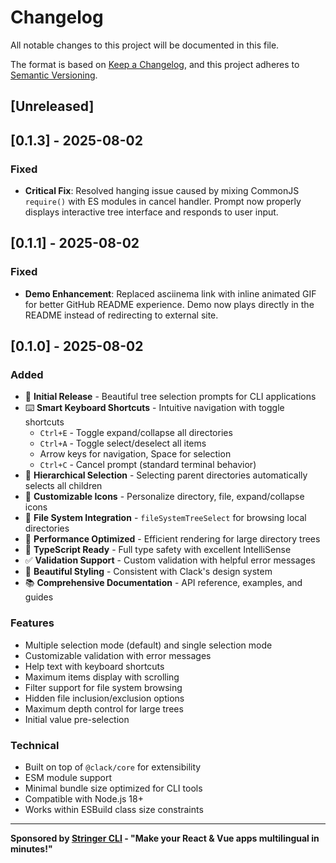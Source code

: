 # Changelog

All notable changes to this project will be documented in this file.

The format is based on [Keep a Changelog](https://keepachangelog.com/en/1.0.0/),
and this project adheres to [Semantic Versioning](https://semver.org/spec/v2.0.0.html).

## [Unreleased]

## [0.1.3] - 2025-08-02

### Fixed
- **Critical Fix**: Resolved hanging issue caused by mixing CommonJS `require()` with ES modules in cancel handler. Prompt now properly displays interactive tree interface and responds to user input.

## [0.1.1] - 2025-08-02

### Fixed
- **Demo Enhancement**: Replaced asciinema link with inline animated GIF for better GitHub README experience. Demo now plays directly in the README instead of redirecting to external site.

## [0.1.0] - 2025-08-02

### Added
- 🌳 **Initial Release** - Beautiful tree selection prompts for CLI applications
- ⌨️ **Smart Keyboard Shortcuts** - Intuitive navigation with toggle shortcuts
  - `Ctrl+E` - Toggle expand/collapse all directories
  - `Ctrl+A` - Toggle select/deselect all items  
  - Arrow keys for navigation, Space for selection
  - `Ctrl+C` - Cancel prompt (standard terminal behavior)
- 🎯 **Hierarchical Selection** - Selecting parent directories automatically selects all children
- 🎨 **Customizable Icons** - Personalize directory, file, expand/collapse icons
- 📁 **File System Integration** - `fileSystemTreeSelect` for browsing local directories
- 🚀 **Performance Optimized** - Efficient rendering for large directory trees
- 📱 **TypeScript Ready** - Full type safety with excellent IntelliSense
- ✅ **Validation Support** - Custom validation with helpful error messages
- 🎨 **Beautiful Styling** - Consistent with Clack's design system
- 📚 **Comprehensive Documentation** - API reference, examples, and guides

### Features
- Multiple selection mode (default) and single selection mode
- Customizable validation with error messages
- Help text with keyboard shortcuts
- Maximum items display with scrolling
- Filter support for file system browsing
- Hidden file inclusion/exclusion options
- Maximum depth control for large trees
- Initial value pre-selection

### Technical
- Built on top of `@clack/core` for extensibility
- ESM module support
- Minimal bundle size optimized for CLI tools
- Compatible with Node.js 18+ 
- Works within ESBuild class size constraints

---

**Sponsored by [Stringer CLI](https://stringer-cli.com) - "Make your React & Vue apps multilingual in minutes!"**